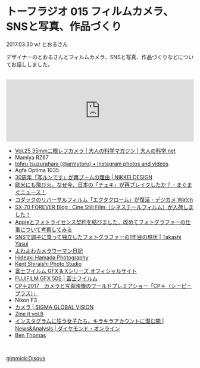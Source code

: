 # トーフラジオ 015 フィルムカメラ、SNSと写真、作品づくり

2017.03.30
w/ とおるさん

デザイナーのとおるさんとフィルムカメラ、SNSと写真、作品づくりなどについてお話ししました。

<br />

<iframe width="100%" height="166" scrolling="no" frameborder="no" src="https://w.soundcloud.com/player/?url=https%3A//api.soundcloud.com/tracks/315185948&amp;color=ff5500&amp;auto_play=false&amp;hide_related=false&amp;show_comments=true&amp;show_user=true&amp;show_reposts=false"></iframe>

<br />

* [Vol.25 35mm二眼レフカメラ | 大人の科学マガジン | 大人の科学.net](http://otonanokagaku.net/magazine/vol25/)
* Mamiya RZ67
* [tohru tsuzurahara (@armytoru) • Instagram photos and videos](https://www.instagram.com/armytoru/)
* Agfa Optima 1035
* [30周年「写ルンです」が再ブームの理由 | NIKKEI DESIGN](http://business.nikkeibp.co.jp/atclnd/15/259861/071900076/)
* [欧米にも飛び火。なぜ今、日本の「チェキ」が再ブレイクしたか？ - まぐまぐニュース！](http://www.mag2.com/p/news/210567)
* [コダックのリバーサルフィルム「エクタクローム」が復活 - デジカメ Watch](http://dc.watch.impress.co.jp/docs/news/1037896.html)
* [SX-70 FOREVER Blog : Cine Still Film（シネスチールフィルム）が入荷しました！](http://blog.sx70.jp/archives/55275965.html)
* [Appleとフォトライセンス契約を結びました。改めてフォトグラファーの仕事について考察してみる](https://note.mu/tuck4/n/nca9151e4cfd8)
* [SNSで調子に乗って独立したフォトグラファーの1年目の現状 | Takashi Yasui](http://tyasui.com/2015/10/08/freelance-photographer/)
* [よわよわカメラウーマン日記](http://yowayowacamera.com/)
* [Hideaki Hamada Photography](http://hamadahideaki.com/)
* [Kent Shiraishi Photo Studio](http://blog.goo.ne.jp/chimaki-1014)
* [富士フイルム GFX & Xシリーズ オフィシャルサイト](http://fujifilm-x.com/ja/)
* [FUJIFILM GFX 50S | 富士フイルム](http://fujifilm.jp/personal/digitalcamera/gfx/fujifilm_gfx_50s/)
* [CP＋2017　カメラと写真映像のワールドプレミアショー「CP＋（シーピープラス）」](http://www.cpplus.jp/)
* Nikon F3
* [カメラ | SIGMA GLOBAL VISION](http://www.sigma-global.com/jp/cameras/)
* [Zine it vol.8](http://zineit.com/)
* [インスタグラムに狂う女子たち、キラキラアカウントに潜む闇 | News&Analysis | ダイヤモンド・オンライン](http://diamond.jp/articles/-/117608)
* [Ben Thomas](http://benthomas.net.au/)

<br />

[gimmick:Disqus](tofulab)
